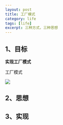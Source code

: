 ```yaml
---
layout: post
title: 工厂模式
category: life
tags: [life]
excerpt: 三种方式，三种思想
---
```


## 1、目标

**实现工厂模式**

工厂模式

![](https://imgconvert.csdnimg.cn/aHR0cDovL2RsLml0ZXllLmNvbS91cGxvYWQvYXR0YWNobWVudC8wMDgzLzExODAvNDIxYTFhM2YtNjc3Ny0zYmNhLTg1ZDctMDBmYzYwYzFhZThiLnBuZw?x-oss-process=image/format,png)



## 2、思想



## 3、实现










